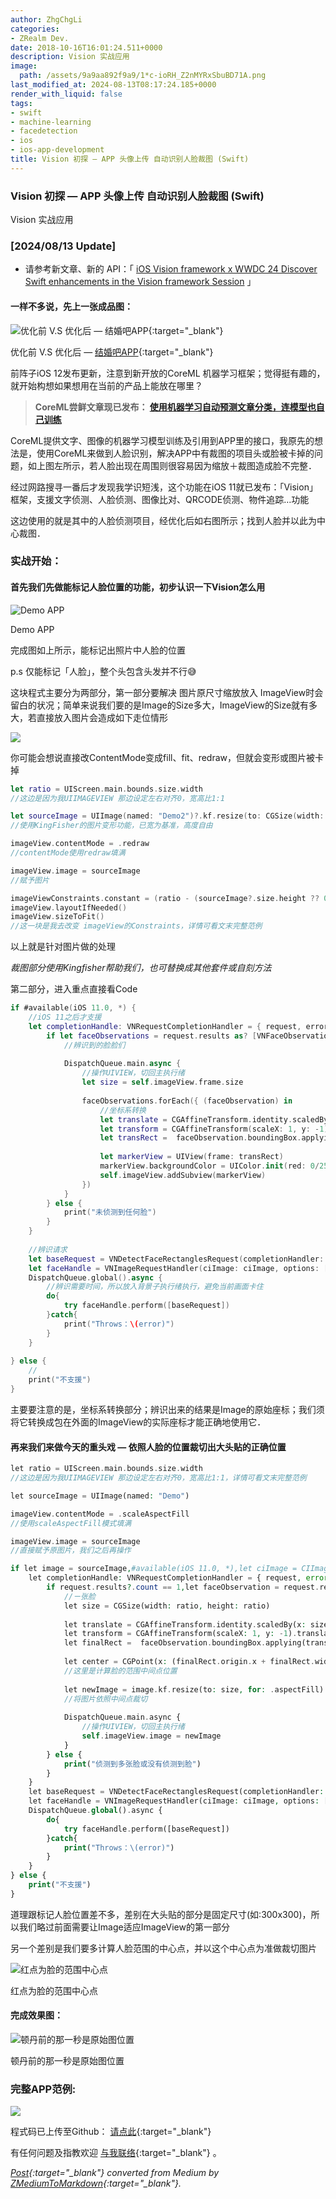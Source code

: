 ```yaml
---
author: ZhgChgLi
categories:
- ZRealm Dev.
date: 2018-10-16T16:01:24.511+0000
description: Vision 实战应用
image:
  path: /assets/9a9aa892f9a9/1*c-ioRH_Z2nMYRxSbuBD71A.png
last_modified_at: 2024-08-13T08:17:24.185+0000
render_with_liquid: false
tags:
- swift
- machine-learning
- facedetection
- ios
- ios-app-development
title: Vision 初探 — APP 头像上传 自动识别人脸裁图 (Swift)
---
```


### Vision 初探 — APP 头像上传 自动识别人脸裁图 (Swift)



Vision 实战应用



### [2024/08/13 Update]



- 请参考新文章、新的 API：「 [iOS Vision framework x WWDC 24 Discover Swift enhancements in the Vision framework Session](../755509180ca8/) 」



#### 一样不多说，先上一张成品图：



![优化前 V.S 优化后 — [结婚吧APP](https://itunes.apple.com/tw/app/%E7%B5%90%E5%A9%9A%E5%90%A7-%E4%B8%8D%E6%89%BE%E6%9C%80%E8%B2%B4-%E5%8F%AA%E6%89%BE%E6%9C%80%E5%B0%8D/id1356057329?ls=1&mt=8){:target="_blank"}](/assets/9a9aa892f9a9/1*c-ioRH_Z2nMYRxSbuBD71A.png)



优化前 V.S 优化后 — [结婚吧APP](https://itunes.apple.com/tw/app/%E7%B5%90%E5%A9%9A%E5%90%A7-%E4%B8%8D%E6%89%BE%E6%9C%80%E8%B2%B4-%E5%8F%AA%E6%89%BE%E6%9C%80%E5%B0%8D/id1356057329?ls=1&mt=8){:target="_blank"}



前阵子iOS 12发布更新，注意到新开放的CoreML 机器学习框架；觉得挺有趣的，就开始构想如果想用在当前的产品上能放在哪里？



> **CoreML尝鲜文章现已发布： [使用机器学习自动预测文章分类，连模型也自己训练](../793bf2cdda0f/)**



CoreML提供文字、图像的机器学习模型训练及引用到APP里的接口，我原先的想法是，使用CoreML来做到人脸识别，解决APP中有裁图的项目头或脸被卡掉的问题，如上图左所示，若人脸出现在周围则很容易因为缩放＋裁图造成脸不完整．



经过网路搜寻一番后才发现我学识短浅，这个功能在iOS 11就已发布：「Vision」框架，支援文字侦测、人脸侦测、图像比对、QRCODE侦测、物件追踪…功能



这边使用的就是其中的人脸侦测项目，经优化后如右图所示；找到人脸并以此为中心裁图．



### 实战开始：



#### 首先我们先做能标记人脸位置的功能，初步认识一下Vision怎么用



![Demo APP](/assets/9a9aa892f9a9/1*cpGgpXsBhuiJoZI03WAGUw.png)



Demo APP



完成图如上所示，能标记出照片中人脸的位置



p.s 仅能标记「人脸」，整个头包含头发并不行😅



这块程式主要分为两部分，第一部分要解决 图片原尺寸缩放放入 ImageView时会留白的状况；简单来说我们要的是Image的Size多大，ImageView的Size就有多大，若直接放入图片会造成如下走位情形



![](/assets/9a9aa892f9a9/1*Mb70Ed6pALO-8sllCpb7Qg.png)



你可能会想说直接改ContentMode变成fill、fit、redraw，但就会变形或图片被卡掉



```swift
let ratio = UIScreen.main.bounds.size.width
//这边是因为我UIIMAGEVIEW 那边设定左右对齐0，宽高比1:1

let sourceImage = UIImage(named: "Demo2")?.kf.resize(to: CGSize(width: ratio, height: CGFloat.leastNonzeroMagnitude), for: .aspectFill)
//使用KingFisher的图片变形功能，已宽为基准，高度自由

imageView.contentMode = .redraw
//contentMode使用redraw填满

imageView.image = sourceImage
//赋予图片

imageViewConstraints.constant = (ratio - (sourceImage?.size.height ?? 0))
imageView.layoutIfNeeded()
imageView.sizeToFit()
//这一块是我去改变 imageView的Constraints，详情可看文末完整范例
```



以上就是针对图片做的处理



*裁图部分使用Kingfisher帮助我们，也可替换成其他套件或自刻方法*



第二部分，进入重点直接看Code



```swift
if #available(iOS 11.0, *) {
    //iOS 11之后才支援
    let completionHandle: VNRequestCompletionHandler = { request, error in
        if let faceObservations = request.results as? [VNFaceObservation] {
            //辨识到的脸脸们
            
            DispatchQueue.main.async {
                //操作UIVIEW，切回主执行绪
                let size = self.imageView.frame.size
                
                faceObservations.forEach({ (faceObservation) in
                    //坐标系转换
                    let translate = CGAffineTransform.identity.scaledBy(x: size.width, y: size.height)
                    let transform = CGAffineTransform(scaleX: 1, y: -1).translatedBy(x: 0, y: -size.height)
                    let transRect =  faceObservation.boundingBox.applying(translate).applying(transform)
                    
                    let markerView = UIView(frame: transRect)
                    markerView.backgroundColor = UIColor.init(red: 0/255, green: 255/255, blue: 0/255, alpha: 0.3)
                    self.imageView.addSubview(markerView)
                })
            }
        } else {
            print("未侦测到任何脸")
        }
    }
    
    //辨识请求
    let baseRequest = VNDetectFaceRectanglesRequest(completionHandler: completionHandle)
    let faceHandle = VNImageRequestHandler(ciImage: ciImage, options: [:])
    DispatchQueue.global().async {
        //辨识需要时间，所以放入背景子执行绪执行，避免当前画面卡住
        do{
            try faceHandle.perform([baseRequest])
        }catch{
            print("Throws：\(error)")
        }
    }
  
} else {
    //
    print("不支援")
}
```



主要要注意的是，坐标系转换部分；辨识出来的结果是Image的原始座标；我们须将它转换成包在外面的ImageView的实际座标才能正确地使用它．



#### 再来我们来做今天的重头戏 — 依照人脸的位置裁切出大头贴的正确位置



```php
let ratio = UIScreen.main.bounds.size.width
//这边是因为我UIIMAGEVIEW 那边设定左右对齐0，宽高比1:1，详情可看文末完整范例

let sourceImage = UIImage(named: "Demo")

imageView.contentMode = .scaleAspectFill
//使用scaleAspectFill模式填满

imageView.image = sourceImage
//直接赋予原图片，我们之后再操作

if let image = sourceImage,#available(iOS 11.0, *),let ciImage = CIImage(image: image) {
    let completionHandle: VNRequestCompletionHandler = { request, error in
        if request.results?.count == 1,let faceObservation = request.results?.first as? VNFaceObservation {
            //ㄧ张脸
            let size = CGSize(width: ratio, height: ratio)
            
            let translate = CGAffineTransform.identity.scaledBy(x: size.width, y: size.height)
            let transform = CGAffineTransform(scaleX: 1, y: -1).translatedBy(x: 0, y: -size.height)
            let finalRect =  faceObservation.boundingBox.applying(translate).applying(transform)
            
            let center = CGPoint(x: (finalRect.origin.x + finalRect.width/2 - size.width/2), y: (finalRect.origin.y + finalRect.height/2 - size.height/2))
            //这里是计算脸的范围中间点位置
            
            let newImage = image.kf.resize(to: size, for: .aspectFill).kf.crop(to: size, anchorOn: center)
            //将图片依照中间点裁切
            
            DispatchQueue.main.async {
                //操作UIVIEW，切回主执行绪
                self.imageView.image = newImage
            }
        } else {
            print("侦测到多张脸或没有侦测到脸")
        }
    }
    let baseRequest = VNDetectFaceRectanglesRequest(completionHandler: completionHandle)
    let faceHandle = VNImageRequestHandler(ciImage: ciImage, options: [:])
    DispatchQueue.global().async {
        do{
            try faceHandle.perform([baseRequest])
        }catch{
            print("Throws：\(error)")
        }
    }
} else {
    print("不支援")
}
```



道理跟标记人脸位置差不多，差别在大头贴的部分是固定尺寸(如:300x300)，所以我们略过前面需要让Image适应ImageView的第一部分



另一个差别是我们要多计算人脸范围的中心点，并以这个中心点为准做裁切图片



![红点为脸的范围中心点](/assets/9a9aa892f9a9/1*civytcKOguHfVFHYPVWecA.png)



红点为脸的范围中心点



#### 完成效果图：



![顿丹前的那一秒是原始图位置](/assets/9a9aa892f9a9/1*WocYjt0xLkqtGVilxfT2LA.gif)



顿丹前的那一秒是原始图位置



### 完整APP范例:



![](/assets/9a9aa892f9a9/1*J8oByw8gBCamIac2TkT1SA.gif)



程式码已上传至Github： [请点此](https://github.com/zhgchgli0718/VisionDemo){:target="_blank"}



有任何问题及指教欢迎 [与我联络](https://www.zhgchg.li/contact){:target="_blank"} 。



*[Post](https://medium.com/zrealm-ios-dev/vision-%E5%88%9D%E6%8E%A2-app-%E9%A0%AD%E5%83%8F%E4%B8%8A%E5%82%B3-%E8%87%AA%E5%8B%95%E8%AD%98%E5%88%A5%E4%BA%BA%E8%87%89%E8%A3%81%E5%9C%96-swift-9a9aa892f9a9){:target="_blank"} converted from Medium by [ZMediumToMarkdown](https://github.com/ZhgChgLi/ZMediumToMarkdown){:target="_blank"}.*